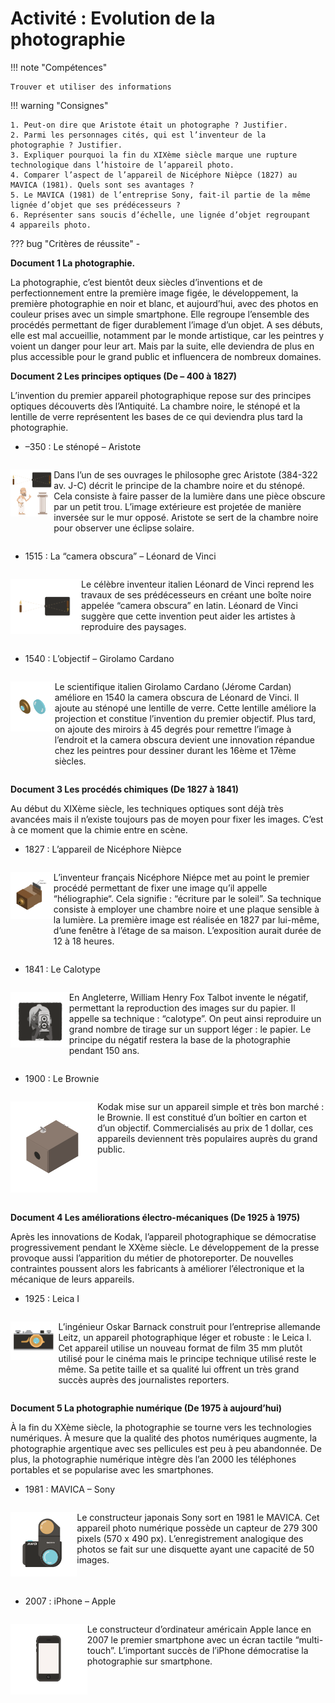 # Activité : Evolution de la photographie

!!! note "Compétences"

    Trouver et utiliser des informations 
 

!!! warning "Consignes"

    1. Peut-on dire que Aristote était un photographe ? Justifier. 
    2. Parmi les personnages cités, qui est l’inventeur de la photographie ? Justifier. 
    3. Expliquer pourquoi la fin du XIXème siècle marque une rupture technologique dans l’histoire de l’appareil photo. 
    4. Comparer l’aspect de l’appareil de Nicéphore Nièpce (1827) au MAVICA (1981). Quels sont ses avantages ? 
    5. Le MAVICA (1981) de l’entreprise Sony, fait-il partie de la même lignée d’objet que ses prédécesseurs ? 
    6. Représenter sans soucis d’échelle, une lignée d’objet regroupant 4 appareils photo.
    
??? bug "Critères de réussite"
    - 


**Document 1 La photographie.**

La photographie, c’est bientôt deux siècles d’inventions et de perfectionnement entre la première image figée, le développement, la première photographie en noir et blanc, et aujourd’hui, avec des photos en couleur prises avec un simple smartphone. Elle regroupe l’ensemble des procédés permettant de figer durablement l’image d’un objet. 
A ses débuts, elle est mal accueillie, notamment par le monde artistique, car les peintres y voient un danger pour leur art. Mais par la suite, elle deviendra de plus en plus accessible pour le grand public et influencera de nombreux domaines. 



**Document 2 Les principes optiques (De – 400 à 1827)** 
  
L’invention du premier appareil photographique repose sur des principes optiques découverts dès l’Antiquité. La chambre noire, le sténopé et la lentille de verre représentent les bases de ce qui deviendra plus tard la photographie.

- –350 : Le sténopé – Aristote

<div markdown style="display:flex; flex-direction:row">

![](pictures/stenope.png)

Dans l’un de ses ouvrages le philosophe grec Aristote (384-322 av. J-C) décrit le principe de la chambre noire et du sténopé. Cela consiste à faire passer de la lumière dans une pièce obscure par un petit trou. L’image extérieure est projetée de manière inversée sur le mur opposé. Aristote se sert de la chambre noire pour observer une éclipse solaire.

</div>


- 1515 : La “camera obscura” – Léonard de Vinci

<div markdown style="display:flex; flex-direction:row">

![](pictures/cameraOsbcura.png)

Le célèbre inventeur italien Léonard de Vinci reprend les travaux de ses prédécesseurs en créant une boîte noire appelée “camera obscura” en latin. Léonard de Vinci suggère que cette invention peut aider les artistes à reproduire des paysages.

</div>

- 1540 : L’objectif – Girolamo Cardano

<div markdown style="display:flex; flex-direction:row">

![](pictures/objectifCardano.png)

Le scientifique italien Girolamo Cardano (Jérome Cardan) améliore en 1540 la camera obscura de Léonard de Vinci. Il ajoute au sténopé une lentille de verre. Cette lentille améliore la projection et constitue l’invention du premier objectif. Plus tard, on ajoute des miroirs à 45 degrés pour remettre l’image à l’endroit et la camera obscura devient une innovation répandue chez les peintres pour dessiner durant les 16ème et 17ème siècles.
</div>


**Document 3 Les procédés chimiques (De 1827 à 1841)**

Au début du XIXème siècle, les techniques optiques sont déjà très avancées mais il n’existe toujours pas de moyen pour fixer les images. C’est à ce moment que la chimie entre en scène.

- 1827 : L’appareil de Nicéphore Nièpce

<div markdown style="display:flex; flex-direction:row">


![](pictures/nicephoreNiepce.png)

L’inventeur français Nicéphore Niépce met au point le premier procédé permettant de fixer une image qu’il appelle “héliographie“. Cela signifie : “écriture par le soleil”. Sa technique consiste à employer une chambre noire et une plaque sensible à la lumière. La première image est réalisée en 1827 par lui-même, d’une fenêtre à l’étage de sa maison. L’exposition aurait durée de 12 à 18 heures.

</div>


- 1841 : Le Calotype 

<div markdown style="display:flex; flex-direction:row">


![](pictures/calotype.png)

En Angleterre, William Henry Fox Talbot invente le négatif, permettant la reproduction des images sur du papier. Il appelle sa technique : “calotype”. On peut ainsi reproduire un grand nombre de tirage sur un support léger : le papier. Le principe du négatif restera la base de la photographie pendant 150 ans.

</div>


- 1900 : Le Brownie

<div markdown style="display:flex; flex-direction:row">


![](pictures/brownie.png)

Kodak mise sur un appareil simple et très bon marché : le Brownie. Il est constitué d’un boîtier en carton et d’un objectif. Commercialisés au prix de 1 dollar, ces appareils deviennent très populaires auprès du grand public.

</div>


**Document 4 Les améliorations électro-mécaniques (De 1925 à 1975)**

Après les innovations de Kodak, l’appareil photographique se démocratise progressivement pendant le XXème siècle. Le développement de la presse provoque aussi l’apparition du métier de photoreporter. De nouvelles contraintes poussent alors les fabricants à améliorer l’électronique et la mécanique de leurs appareils.


- 1925 : Leica I

<div markdown style="display:flex; flex-direction:row">


![](pictures/leicaI.png)

L’ingénieur Oskar Barnack construit pour l’entreprise allemande Leitz, un appareil photographique léger et robuste : le Leica I. Cet appareil utilise un nouveau format de film 35 mm plutôt utilisé pour le cinéma mais le principe technique utilisé reste le même. Sa petite taille et sa qualité lui offrent un très grand succès auprès des journalistes reporters. 

</div>


**Document 5 La photographie numérique (De 1975 à aujourd’hui)**


À la fin du XXème siècle, la photographie se tourne vers les technologies numériques. À mesure que la qualité des photos numériques augmente, la photographie argentique avec ses pellicules est peu à peu abandonnée. De plus, la photographie numérique intègre dès l’an 2000 les téléphones portables et se popularise avec les smartphones.



- 1981 : MAVICA – Sony

<div markdown style="display:flex; flex-direction:row">


![](pictures/mavicaI.png)

Le constructeur japonais Sony sort en 1981 le MAVICA. Cet appareil photo numérique possède un capteur de 279 300 pixels (570 x 490 px). L’enregistrement analogique des photos se fait sur une disquette ayant une capacité de 50 images.

</div>

- 2007 : iPhone – Apple

<div markdown style="display:flex; flex-direction:row">


![](pictures/iphone.png)

Le constructeur d’ordinateur américain Apple lance en 2007 le premier smartphone avec un écran tactile “multi-touch”. L’important succès de l’iPhone démocratise la photographie sur smartphone.

</div>


